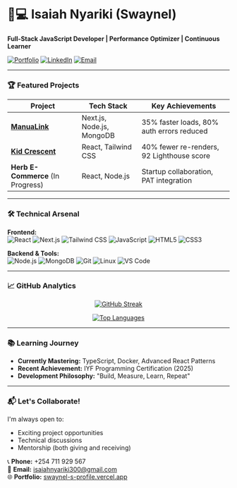 # 👨💻 Isaiah Nyariki (Swaynel) 

**Full-Stack JavaScript Developer | Performance Optimizer | Continuous Learner**

[![Portfolio](https://img.shields.io/badge/🚀_Portfolio-000?style=for-the-badge)](https://swaynel-s-profile.vercel.app)
[![LinkedIn](https://img.shields.io/badge/📩_Connect-0077B5?style=for-the-badge&logo=linkedin)](https://linkedin.com/in/yourprofile)
[![Email](https://img.shields.io/badge/📧_Email-D14836?style=for-the-badge&logo=gmail)](mailto:isaiahnyariki300@gmail.com)

---

### 🏆 Featured Projects

| Project | Tech Stack | Key Achievements |
|---------|------------|------------------|
| **[ManuaLink](https://kazisha-connect.vercel.app)** | Next.js, Node.js, MongoDB | 35% faster loads, 80% auth errors reduced |
| **[Kid Crescent](https://kidcrescent.vercel.app)** | React, Tailwind CSS | 40% fewer re-renders, 92 Lighthouse score |
| **Herb E-Commerce** (In Progress) | React, Node.js | Startup collaboration, PAT integration |

---

### 🛠️ Technical Arsenal

**Frontend:**  
![React](https://img.shields.io/badge/-React-61DAFB?logo=react&logoColor=white)
![Next.js](https://img.shields.io/badge/-Next.js-000000?logo=next.js)
![Tailwind CSS](https://img.shields.io/badge/-Tailwind_CSS-38B2AC?logo=tailwind-css)
![JavaScript](https://img.shields.io/badge/-JavaScript-F7DF1E?logo=javascript)
![HTML5](https://img.shields.io/badge/-HTML5-E34F26?logo=html5)
![CSS3](https://img.shields.io/badge/-CSS3-1572B6?logo=css3)

**Backend & Tools:**  
![Node.js](https://img.shields.io/badge/-Node.js-339933?logo=node.js)
![MongoDB](https://img.shields.io/badge/-MongoDB-47A248?logo=mongodb)
![Git](https://img.shields.io/badge/-Git-F05032?logo=git)
![Linux](https://img.shields.io/badge/-Linux-FCC624?logo=linux)
![VS Code](https://img.shields.io/badge/-VS_Code-007ACC?logo=visual-studio-code)

---

### 📈 GitHub Analytics

<div align="center">
  
[![GitHub Streak](https://streak-stats.demolab.com?user=swaynel&theme=radical)](https://git.io/streak-stats)
  
[![Top Languages](https://github-readme-stats.vercel.app/api/top-langs/?username=swaynel&layout=compact&theme=radical)](https://github.com/swaynel)
  
</div>

---

### 📚 Learning Journey

- **Currently Mastering:** TypeScript, Docker, Advanced React Patterns
- **Recent Achievement:** IYF Programming Certification (2025)
- **Development Philosophy:** "Build, Measure, Learn, Repeat"

---

### 📬 Let's Collaborate!

I'm always open to:
- Exciting project opportunities
- Technical discussions
- Mentorship (both giving and receiving)

📞 **Phone:** +254 711 929 567  
📧 **Email:** [isaiahnyariki300@gmail.com](mailto:isaiahnyariki300@gmail.com)  
🌐 **Portfolio:** [swaynel-s-profile.vercel.app](https://swaynel-s-profile.vercel.app)